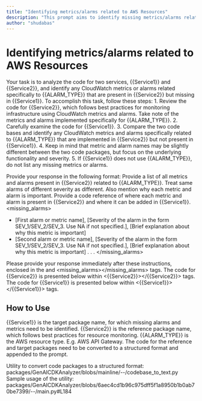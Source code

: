 ```yaml
---
title: "Identifying metrics/alarms related to AWS Resources"
description: "This prompt aims to identify missing metrics/alarms related to AWS Resources in a target package. A reference package is used to limit the response to required metrics/alarms, assuming it follows best practices for the particular resource type setup."
author: "shudabas"
---
```


# Identifying metrics/alarms related to AWS Resources

<task>
Your task is to analyze the code for two services, {{Service1}} and {{Service2}}, and identify any CloudWatch metrics or alarms related specifically to {{ALARM_TYPE}} that are present in {{Service2}} but missing in {{Service1}}.
</task>

<instructions>
To accomplish this task, follow these steps:
1. Review the code for {{Service2}}, which follows best practices for monitoring infrastructure using CloudWatch metrics and alarms. Take note of the metrics and alarms implemented specifically for {{ALARM_TYPE}}.
2. Carefully examine the code for {{Service1}}.
3. Compare the two code bases and identify any CloudWatch metrics and alarms specifically related to {{ALARM_TYPE}} that are implemented in {{Service2}} but not present in {{Service1}}.
4. Keep in mind that metric and alarm names may be slightly different between the two code packages, but focus on the underlying functionality and severity.
5. If {{Service1}} does not use {{ALARM_TYPE}}, do not list any missing metrics or alarms.
</instructions>

Provide your response in the following format:
<rationale>
Provide a list of all metrics and alarms present in {{Service2}} related to {{ALARM_TYPE}}. Treat same alarms of different severity as different. Also mention why each metric and alarm is important. Provide a code reference of where each metric and alarm is present in {{Service2}} and where it can be added in {{Service1}}.
</rationale>
<missing_alarms>

- [First alarm or metric name], [Severity of the alarm in the form SEV_1/SEV_2/SEV_3. Use NA if not specified.], [Brief explanation about why this metric is important]
- [Second alarm or metric name], [Severity of the alarm in the form SEV_1/SEV_2/SEV_3. Use NA if not specified.], [Brief explanation about why this metric is important]
  .
  .
  .
  </missing_alarms>

Please provide your response immediately after these instructions, enclosed in the <rationale></rationale> and
<missing_alarms></missing_alarms> tags.
The code for {{Service2}} is presented below within <{{Service2}}></{{Service2}}> tags.
The code for {{Service1}} is presented below within <{{Service1}}></{{Service1}}> tags.

## How to Use

{{Service1}} is the target package name, for which missing alarms and metrics need to be identified.
{{Service2}} is the reference package name, which follows best practices for resource monitoring.
{{ALARM_TYPE}} is the AWS resource type. E.g. AWS API Gateway.
The code for the reference and target packages need to be converted to a structured format and appended to the prompt.

Utility to convert code packages to a structured format: packages/GenAICDKAnalyzer/blobs/mainline/--/codebase_to_text.py
Sample usage of the utility: packages/GenAICDKAnalyzer/blobs/6aec4cd1b96c975dff5f1a8950b1b0ab70be7399/--/main.py#L184
